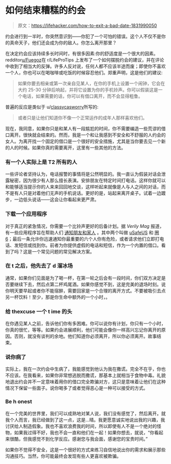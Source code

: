# 如何结束糟糕的约会

> 原文：<https://lifehacker.com/how-to-exit-a-bad-date-1831990050>

约会进行到一半时，你突然意识到——你犯了一个可怕的错误。这个人不仅不是你的真命天子，他们还会成为你的敌人。你怎么离开那里？



在决定约会应该持续多长时间时，有很多因素:你的舒适度是一个很大的因素。redditor[u/Fuegoz](https://www.reddit.com/user/Fuegoz)在 r/LifeProTips 上发布了一个如何摆脱约会的建议，并在评论中收到了相当大的反弹。许多人反对说，任何人都不应该半途而废；即使你不喜欢一个人，你也可以在喝咖啡或吃饭的时候容忍他们。郑重声明，这是他们的建议:

> 如果你要去相亲或第一次亲自见某人，在你的手机上设置一个闹钟，它会在大约 25-30 分钟后响起，并将它设置为你的手机铃声。你可以假装这是一个电话，如果需要的话，你可以有借口离开，而不会显得粗鲁。

普遍的反应是类似于 u/[classycasworry](https://www.reddit.com/user/ClassyCassowarry)所写的:

> 或者只是让他们知道你不像一个正常运作的成年人那样喜欢他们。

现在，我同意，如果你只是和某人有一段尴尬的时间，你不需要编造一些荒谬的借口离开。很快就会结束的。然而，我是一个和让我感到不安全和不舒服的人约会的女人。为离开找一个固定的借口是一个很好的安全措施，尤其是当你要去见一个新的人的时候。如果你真的需要离开，这里有一些其他的方法。

### 有一个人实际上是 T2 所有的人

一些评论者坚持认为，电话报警的事情将是公然明显的。我一直认为假装对话会泄露秘密，因为很少有人那么擅长表演。安排朋友在特定时间打电话。这样你就可以和能够适当提示你的人来来回回地交谈，这样听起来就像是人与人之间的对话，而不是有人只是对着他们无声的手机说话。更好的是，站起来离开桌子。试着一边踱步，一边低头说话——这会让你看起来更严肃。

### 下载一个应用程序

对于真正的紧急情况，你需要一个比铃声更好的后备计划。据 *Verily Mag* 报道，有一些应用程序旨在帮助人们 [通知朋友和家人](https://verilymag.com/2018/01/how-to-end-a-date-reject-a-guy-and-say-no-politely-what-to-do-to-avoid-aziz-ansari-situation-01182018) 。其中两个叫做 [uSafeUS](https://usafeus.org/) 和 [圈 6](https://www.circleof6app.com/)；最后一条允许你迅速通知你最重要的六个人你有危险，或者请求他们立即打电话、发短信或找到你。前者为你提供虚假的电话和短信，作为一个内置的借口。看到了吗？这是一个常见问题的常见解决方案。

### 在 t 之后，他先去了 d 溜冰场

通常，如果你们见面是为了喝一杯，在第一轮之后会有一段时间，你们双方决定是否要继续下去，然后点第二杯鸡尾酒。如果你感觉不到，这是完美的退场时刻。说你明天要早起或者你不能宿醉，需要回家是一个合理的离开方式。不要被吸引去点另一杯饮料！至少，那是你生命中额外的一个小时，。

### 给 thexcuse 一个 t ime 的头

在你遇见某人之前，告诉他们你有多困难。你可以说你有计划，你只有一个小时，你真的很忙，等等。如果约会进展顺利，他们可能会像你一样高兴忘记你离开的原因。否则，就没有谈判的余地。他们知道你必须离开，所以你必须离开。故事结束。

### 说你病了

实际上，我在一次约会中生病了，我能感觉到他认为我在撒谎。完全不在乎，你也不应该。在我看来，如果你非常想逃脱而撒谎，那基本上就相当于食物中毒。礼貌地退出约会并不一定意味着用你的借口完全欺骗对方，这只是意味着让他们在这种情况下保留一些面子。说你喝多了或者觉得恶心是一种可以接受的方式。

### Be h onest

在一个完美的世界里，我们可以成熟地对某人说，我们没有感觉了，然后离开。就我个人而言，我已经做到了这一点，这是...晴。我更愿意诚实地说出我的兴趣，我讨厌给人制造假象。我也不喜欢浪费我的时间，所以即使有人不是一个绝对的怪物，如果我过得不好，我也不会一直和他们在一起！如果你想去，就说，“你看起来很酷，但我感觉不到化学反应。感谢您与我会面，感谢您的宝贵时间。”

如果你不觉得不安全，这是一个很好的方式来练习自信地说出你的需求和展示那些沟通技巧。当然，你可能最终会发现有些人更喜欢被欺骗。
